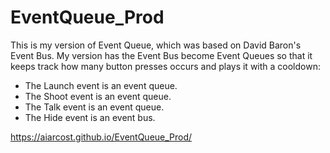 # EventQueue_Prod

This is my version of Event Queue, which was based on David Baron's Event Bus. My version has the Event Bus become Event Queues so that it keeps track how many button presses occurs and plays it with a cooldown:

 - The Launch event is an event queue.
 - The Shoot event is an event queue.
 - The Talk event is an event queue.
 - The Hide event is an event bus.

https://aiarcost.github.io/EventQueue_Prod/
